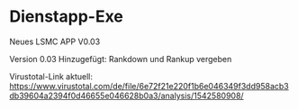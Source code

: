 # Dienstapp-Exe
Neues LSMC APP V0.03

Version 0.03
Hinzugefügt: Rankdown und Rankup vergeben

Virustotal-Link aktuell: https://www.virustotal.com/de/file/6e72f21e220f1b6e046349f3dd958acb3db39604a2394f0d46655e046628b0a3/analysis/1542580908/
